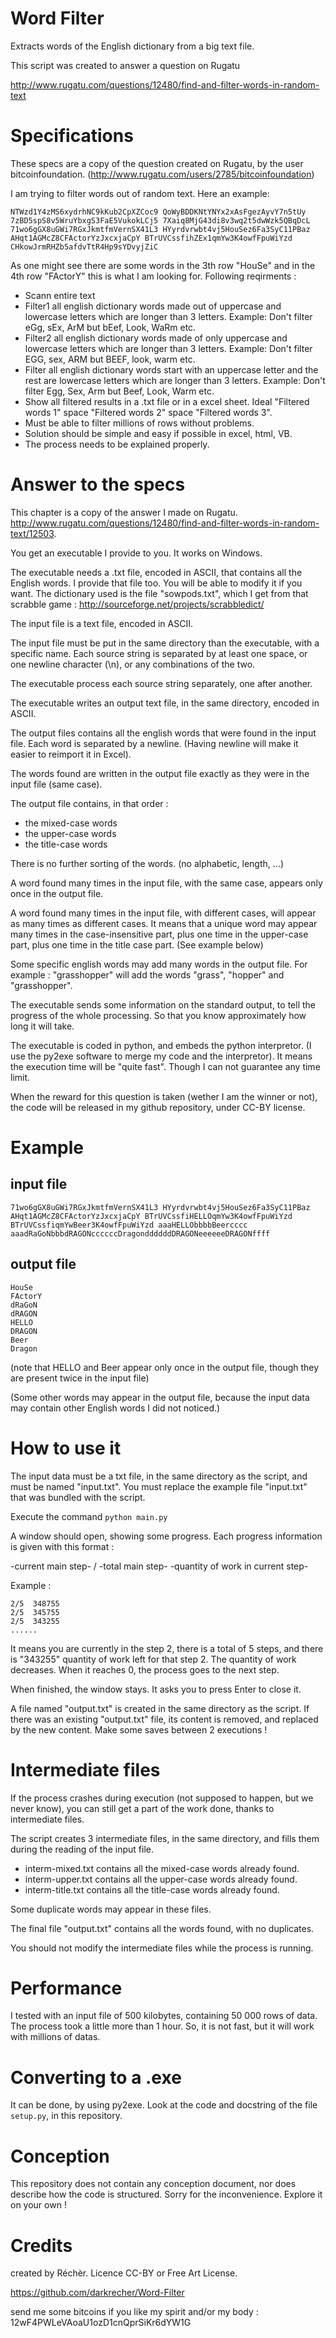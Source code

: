 ﻿# Word Filter #

Extracts words of the English dictionary from a big text file.

This script was created to answer a question on Rugatu

http://www.rugatu.com/questions/12480/find-and-filter-words-in-random-text


# Specifications #

These specs are a copy of the question created on Rugatu, by the user bitcoinfoundation. (http://www.rugatu.com/users/2785/bitcoinfoundation)

I am trying to filter words out of random text. Here an example:

    NTWzd1Y4zMS6xydrhNC9kKub2CpXZCoc9 QoWyBDDKNtYNYx2xAsFgezAyvY7n5tUy 
    7zBD5spS8v5WruYbxgS3FaE5VukokLCj5 7Xaiq8MjG43di8v3wq2t5dwWzk5QBqDcL 
    71wo6gGX8uGWi7RGxJkmtfmVernSX41L3 HYyrdvrwbt4vj5HouSez6Fa3SyC11PBaz 
    AHqt1AGMcZ8CFActorYzJxcxjaCpY BTrUVCssfihZEx1qmYw3K4owfFpuWiYzd 
    CHkowJrmRHZb5afdvTtR4Hp9sYDvyjZiC

As one might see there are some words in the 3th row "HouSe" and in the 4th row "FActorY" this is what I am looking for. Following reqirments :

 - Scann entire text
 - Filter1 all english dictionary words made out of uppercase and lowercase letters which are longer than 3 letters. Example: Don't filter eGg, sEx, ArM but bEef, Look, WaRm etc.
 - Filter2 all english dictionary words made of only uppercase and lowercase letters which are longer than 3 letters. Example: Don't filter EGG, sex, ARM but BEEF, look, warm etc.
 - Filter all english dictionary words start with an uppercase letter and the rest are lowercase letters which are longer than 3 letters. Example: Don't filter Egg, Sex, Arm but Beef, Look, Warm etc.
 - Show all filtered results in a .txt file or in a excel sheet. Ideal "Filtered words 1" space "Filtered words 2" space "Filtered words 3".
 - Must be able to filter millions of rows without problems.
 - Solution should be simple and easy if possible in excel, html, VB.
 - The process needs to be explained properly.


# Answer to the specs #

This chapter is a copy of the answer I made on Rugatu. http://www.rugatu.com/questions/12480/find-and-filter-words-in-random-text/12503.

You get an executable I provide to you. It works on Windows.

The executable needs a .txt file, encoded in ASCII, that contains all the English words. I provide that file too. You will be able to modify it if you want. The dictionary used is the file "sowpods.txt", which I get from that scrabble game : http://sourceforge.net/projects/scrabbledict/

The input file is a text file, encoded in ASCII.

The input file must be put in the same directory than the executable, with a specific name. Each source string is separated by at least one space, or one newline character (\n), or any combinations of the two.

The executable process each source string separately, one after another.

The executable writes an output text file, in the same directory, encoded in ASCII.

The output files contains all the english words that were found in the input file. Each word is separated by a newline. (Having newline will make it easier to reimport it in Excel).

The words found are written in the output file exactly as they were in the input file (same case).

The output file contains, in that order :

 - the mixed-case words
 - the upper-case words
 - the title-case words

There is no further sorting of the words. (no alphabetic, length, ...)

A word found many times in the input file, with the same case, appears only once in the output file.

A word found many times in the input file, with different cases, will appear as many times as different cases. It means that a unique word may appear many times in the case-insensitive part, plus one time in the upper-case part, plus one time in the title case part. (See example below)

Some specific english words may add many words in the output file. For example : "grasshopper" will add the words "grass", "hopper" and "grasshopper".

The executable sends some information on the standard output, to tell the progress of the whole processing. So that you know approximately how long it will take.

The executable is coded in python, and embeds the python interpretor. (I use the py2exe software to merge my code and the interpretor). It means the execution time will be "quite fast". Though I can not guarantee any time limit.

When the reward for this question is taken (wether I am the winner or not), the code will be released in my github repository, under CC-BY license.

# Example #

## input file ##

    71wo6gGX8uGWi7RGxJkmtfmVernSX41L3 HYyrdvrwbt4vj5HouSez6Fa3SyC11PBaz
    AHqt1AGMcZ8CFActorYzJxcxjaCpY BTrUVCssfiHELLOqmYw3K4owfFpuWiYzd
    BTrUVCssfiqmYwBeer3K4owfFpuWiYzd aaaHELLObbbbBeercccc
    aaadRaGoNbbbdRAGONccccccDragonddddddDRAGONeeeeeeDRAGONffff

## output file ##

    HouSe
    FActorY
    dRaGoN
    dRAGON
    HELLO
    DRAGON
    Beer
    Dragon

(note that HELLO and Beer appear only once in the output file, though they are present twice in the input file)

(Some other words may appear in the output file, because the input data may contain other English words I did not noticed.)


# How to use it #

The input data must be a txt file, in the same directory as the script, and must be named "input.txt". You must replace the example file "input.txt" that was bundled with the script.

Execute the command `python main.py`

A window should open, showing some progress. Each progress information is given with this format :

-current main step- / -total main step-  -quantity of work in current step-

Example : 

    2/5  348755
    2/5  345755
    2/5  343255
    ......

It means you are currently in the step 2, there is a total of 5 steps, and there is "343255" quantity of work left for that step 2. The quantity of work decreases. When it reaches 0, the process goes to the next step.

When finished, the window stays. It asks you to press Enter to close it.

A file named "output.txt" is created in the same directory as the script. If there was an existing "output.txt" file, its content is removed, and replaced by the new content. Make some saves between 2 executions !


# Intermediate files #

If the process crashes during execution (not supposed to happen, but we never know), you can still get a part of the work done, thanks to intermediate files.

The script creates 3 intermediate files, in the same directory, and fills them during the reading of the input file.
 - interm-mixed.txt contains all the mixed-case words already found.
 - interm-upper.txt contains all the upper-case words already found.
 - interm-title.txt contains all the title-case words already found. 

Some duplicate words may appear in these files. 

The final file "output.txt" contains all the words found, with no duplicates.

You should not modify the intermediate files while the process is running.


# Performance #

I tested with an input file of 500 kilobytes, containing 50 000 rows of data. The process took a little more than 1 hour. So, it is not fast, but it will work with millions of datas.


# Converting to a .exe #

It can be done, by using py2exe. Look at the code and docstring of the file `setup.py`, in this repository.


# Conception #

This repository does not contain any conception document, nor does describe how the code is structured. Sorry for the inconvenience. Explore it on your own ! 


# Credits #

created by Réchèr. Licence CC-BY or Free Art License.

https://github.com/darkrecher/Word-Filter

send me some bitcoins if you like my spirit and/or my body : 12wF4PWLeVAoaU1ozD1cnQprSiKr6dYW1G
